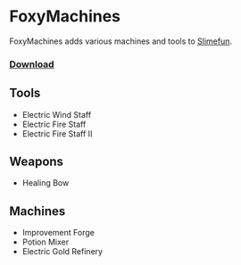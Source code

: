 # FoxyMachines
FoxyMachines adds various machines and tools to [Slimefun](https://github.com/Slimefun/Slimefun4).

### [Download](https://thebusybiscuit.github.io/builds/GallowsDove/FoxyMachines/master/)

## Tools
* Electric Wind Staff
* Electric Fire Staff
* Electric Fire Staff II
## Weapons
* Healing Bow
## Machines
* Improvement Forge
* Potion Mixer
* Electric Gold Refinery

